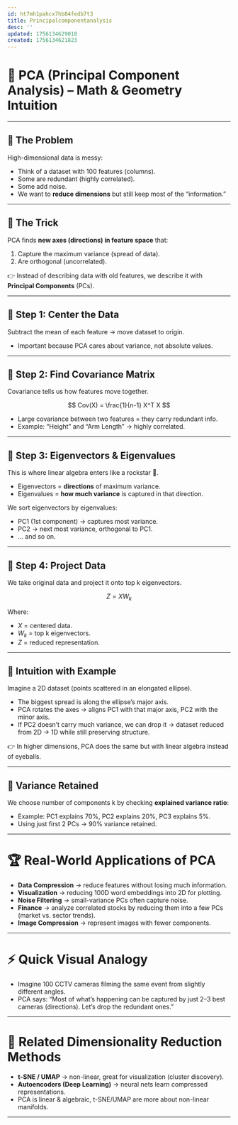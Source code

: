 ```yaml
---
id: ht7mh1pahcx7hb84fedb7t3
title: Principalcomponentanalysis
desc: ''
updated: 1756134629018
created: 1756134621823
---
```


# 🔻 PCA (Principal Component Analysis) – Math & Geometry Intuition

---

## 🔹 The Problem

High-dimensional data is messy:

* Think of a dataset with 100 features (columns).
* Some are redundant (highly correlated).
* Some add noise.
* We want to **reduce dimensions** but still keep most of the “information.”

---

## 🔹 The Trick

PCA finds **new axes (directions) in feature space** that:

1. Capture the maximum variance (spread of data).
2. Are orthogonal (uncorrelated).

👉 Instead of describing data with old features, we describe it with **Principal Components** (PCs).

---

## 🔹 Step 1: Center the Data

Subtract the mean of each feature → move dataset to origin.

* Important because PCA cares about variance, not absolute values.

---

## 🔹 Step 2: Find Covariance Matrix

Covariance tells us how features move together.

$$
Cov(X) = \frac{1}{n-1} X^T X
$$

* Large covariance between two features = they carry redundant info.
* Example: “Height” and “Arm Length” → highly correlated.

---

## 🔹 Step 3: Eigenvectors & Eigenvalues

This is where linear algebra enters like a rockstar 🎸.

* Eigenvectors = **directions** of maximum variance.
* Eigenvalues = **how much variance** is captured in that direction.

We sort eigenvectors by eigenvalues:

* PC1 (1st component) → captures most variance.
* PC2 → next most variance, orthogonal to PC1.
* … and so on.

---

## 🔹 Step 4: Project Data

We take original data and project it onto top k eigenvectors.

$$
Z = X W_k
$$

Where:

* $X$ = centered data.
* $W_k$ = top k eigenvectors.
* $Z$ = reduced representation.

---

## 🔹 Intuition with Example

Imagine a 2D dataset (points scattered in an elongated ellipse).

* The biggest spread is along the ellipse’s major axis.
* PCA rotates the axes → aligns PC1 with that major axis, PC2 with the minor axis.
* If PC2 doesn’t carry much variance, we can drop it → dataset reduced from 2D → 1D while still preserving structure.

👉 In higher dimensions, PCA does the same but with linear algebra instead of eyeballs.

---

## 🔹 Variance Retained

We choose number of components k by checking **explained variance ratio**:

* Example: PC1 explains 70%, PC2 explains 20%, PC3 explains 5%.
* Using just first 2 PCs → 90% variance retained.

---

# 🏆 Real-World Applications of PCA

* **Data Compression** → reduce features without losing much information.
* **Visualization** → reducing 100D word embeddings into 2D for plotting.
* **Noise Filtering** → small-variance PCs often capture noise.
* **Finance** → analyze correlated stocks by reducing them into a few PCs (market vs. sector trends).
* **Image Compression** → represent images with fewer components.

---

# ⚡ Quick Visual Analogy

* Imagine 100 CCTV cameras filming the same event from slightly different angles.
* PCA says: “Most of what’s happening can be captured by just 2–3 best cameras (directions). Let’s drop the redundant ones.”

---

# 🔑 Related Dimensionality Reduction Methods

* **t-SNE / UMAP** → non-linear, great for visualization (cluster discovery).
* **Autoencoders (Deep Learning)** → neural nets learn compressed representations.
* PCA is linear & algebraic, t-SNE/UMAP are more about non-linear manifolds.

---

